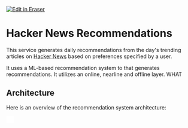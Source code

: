 <p><a target="_blank" href="https://app.eraser.io/workspace/iUbgPn0LujLyI8WCthR4" id="edit-in-eraser-github-link"><img alt="Edit in Eraser" src="https://firebasestorage.googleapis.com/v0/b/second-petal-295822.appspot.com/o/images%2Fgithub%2FOpen%20in%20Eraser.svg?alt=media&amp;token=968381c8-a7e7-472a-8ed6-4a6626da5501"></a></p>

# Hacker News Recommendations
This service generates daily recommendations from the day's trending articles on [﻿Hacker News](https://news.ycombinator.com/) based on preferences specified by a user.

It uses a ML-based recommendation system to that generates recommendations. It utilizes an online, nearline and offline layer. WHAT

## Architecture
Here is an overview of the recommendation system architecture: 

![Architecture](/.eraser/iUbgPn0LujLyI8WCthR4___reS6fUv66LcKWYn8yV2OvCPvwSm2___---figure---9oUtSdK1RN_q9O8mf5l1F---figure---xwfb8k6HcTTfeNyVm6E_JA.png "Architecture")




<!--- Eraser file: https://app.eraser.io/workspace/iUbgPn0LujLyI8WCthR4 --->